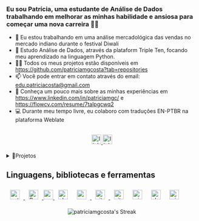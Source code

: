 ### <div align="left"> Eu sou Patrícia, uma estudante de Análise de Dados trabalhando em melhorar as minhas habilidade e ansiosa para começar uma nova carreira 👨‍💻</div>  
  

- 🔭 Eu estou trabalhando em uma análise mercadológica das vendas no mercado indiano durante o festival Diwali    
- 🌱 Estudo Análise de Dados, através da plataform Triple Ten, focando meu aprendizado na linguagem Python.
- 👨‍💻 Todos os meus projetos estão disponíveis em https://github.com/patriciamgcosta?tab=repositories
- 📫 Você pode entrar em contato através do email: edu.patriciacosta@gmail.com
- 📄 Conheça um pouco mais sobre as minhas experiências em https://www.linkedin.com/in/patriciamgc/ e https://flowcv.com/resume/7talpgcwq2
- 💻 Durante meu tempo livre, eu colaboro com traduções EN-PTBR na plataforma Weblate

<br/>

<div align="center">
<a href="https://linkedin.com/in/patriciamgc" target="_blank">
<img src=https://img.shields.io/badge/linkedin-%231E77B5.svg?&style=for-the-badge&logo=linkedin&logoColor=white alt=linkedin style="margin-bottom: 5px;" height = "25"/>
</a>
<a href="https://leetcode.com/u/user0594tT/" target="_blank">
<img src=https://img.shields.io/badge/-LeetCode-FFA116?style=for-the-badge&logo=LeetCode&logoColor=black alt=linkedin style="margin-bottom: 5px;" height = "25"/>
</a>
</div>  
<br/>  

<details> 
<summary>📃Projetos
</summary>

  | Nome | Sumário | Linguagem |
  | --- | --- | --- |
  | [Video Games Sales Evaluation](https://github.com/patriciamgcosta/video-games-selling-evalluation) | Análise dos jogos de video game mais vendidos no Japão, União Europeia e América do Norte | Jupyter Notebook - Python
  | [Taxi Travels Analysis](https://github.com/patriciamgcosta/taxi_travels_analysis) | Análise de comparaçào de desempenho entre diferentes companhias de táxi | Jupyter Notebook - Python
</details> 

## Linguagens, bibliotecas e ferramentas
<div align="left">
<a href="https://www.python.org/" target="_blank"><img style="margin: 10px" src="https://img.shields.io/badge/Python-FFD43B?style=for-the-badge&logo=python&logoColor=blue" alt="python" height="25" />
</a>
<a href="https://www.r-project.org/" target="_blank"><img style="margin: 10px" src="https://img.shields.io/badge/R-276DC3?style=for-the-badge&logo=r&logoColor=white" alt="R" height="25" />
</a>
<a href="https://pandas.pydata.org/pandas-docs/stable/index.html" target="_blank">
<img src=https://img.shields.io/badge/Pandas-2C2D72?style=for-the-badge&logo=pandas&logoColor=white alt=pandas style="margin-bottom: 5px;" height="25"/> 
</a>
<a href="https://plotly.com/python/plotly-express/" target="_blank"><img style="margin: 10px" src="https://img.shields.io/badge/Plotly-239120?style=for-the-badge&logo=plotly&logoColor=white" alt="plotly" height="25" /></a>
</a>
<a href="https://numpy.org/" target="_blank"><img style="margin: 10px" src="https://img.shields.io/badge/Numpy-777BB4?style=for-the-badge&logo=numpy&logoColor=white" alt="numpy" height="25" />
</a>
<a href="https://github.com/patriciamgcosta" target="_blank"><img style="margin: 10px" src="https://img.shields.io/badge/GitHub-100000?style=for-the-badge&logo=github&logoColor=white" alt="github" height="25" />
</a>
<a><img style="margin: 10px" src="https://img.shields.io/badge/VSCode-0078D4?style=for-the-badge&logo=visual%20studio%20code&logoColor=white" alt="github" height="25" />
</a>
<a><img style="margin: 10px" src="https://img.shields.io/badge/Microsoft_Office-D83B01?style=for-the-badge&logo=microsoft-office&logoColor=white" alt="microsoftoffice" height="25" />
</a>
<a><img style="margin: 10px" src="https://img.shields.io/badge/Ubuntu-E95420?style=for-the-badge&logo=ubuntu&logoColor=white" alt="ubuntu" height="25" />
</a>
<a><img style="margin: 10px" src="https://img.shields.io/badge/Windows-0078D6?style=for-the-badge&logo=windows&logoColor=white" alt="windows" height="25" />
</a>
</div>






<p align="center">
  <img src="https://github-readme-streak-stats.herokuapp.com/?user=patriciamgcosta&theme=default&hide_border=true" alt="patriciamgcosta's Streak">
</p>

